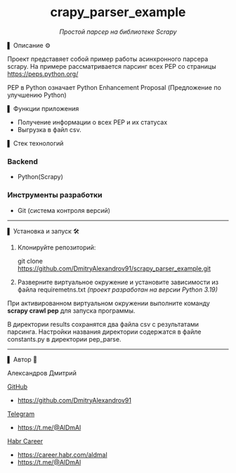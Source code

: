 <div align="center">
<h1> crapy_parser_example </h1>
<p><em> Простой парсер на библиотеке Scrapy </em></p>
</div>

▌ Описание ⚙️

Проект представяет собой пример работы асинхронного парсера scrapy.
На примере рассматривается парсинг всех PEP со страницы https://peps.python.org/

PEP в Python означает Python Enhancement Proposal (Предложение по улучшению Python)

▌ Функции приложения

- Получение информации о всех PEP и их статусах
- Выгрузка в файл csv.

▌ Стек технологий

### Backend

- Python(Scrapy)

### Инструменты разработки
- Git (система контроля версий)

---
▌ Установка и запуск 🛠️

1. Клонируйте репозиторий:

   git clone https://github.com/DmitryAlexandrov91/scrapy_parser_example.git

2. Разверните виртуальное окружение и установите зависимости из файла requiremetns.txt *(проект разработан на версии Python 3.19)*

При активированном виртуальном окружении выполните команду **scrapy crawl pep** для запуска программы.

В директории results сохранятся два файла csv с результатами парсинга.
Настройки названия директории содержатся в файле constants.py в директории pep_parse.

---
▌ Автор 📝

Александров Дмитрий

<u>GitHub</u>
- https://github.com/DmitryAlexandrov91

<u>Telegram</u>
- https://t.me/@AlDmAl

<u>Habr Career</u>
- https://career.habr.com/aldmal
 - https://t.me/@AlDmAl
